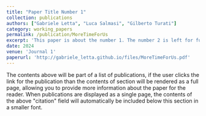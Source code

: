 ```yaml
---
title: "Paper Title Number 1"
collection: publications
authors: ["Gabriele Letta", "Luca Salmasi", "Gilberto Turati"]
category: working_papers
permalink: /publication/MoreTimeForUs
excerpt: 'This paper is about the number 1. The number 2 is left for future work.'
date: 2024
venue: 'Journal 1'
paperurl: 'http://gabriele_letta.github.io/files/MoreTimeForUs.pdf'
---
```

The contents above will be part of a list of publications, if the user clicks the link for the publication than the contents of section will be rendered as a full page, allowing you to provide more information about the paper for the reader. When publications are displayed as a single page, the contents of the above "citation" field will automatically be included below this section in a smaller font.
